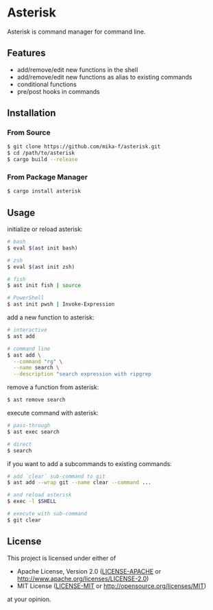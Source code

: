 # Asterisk

Asterisk is command manager for command line.

## Features

- add/remove/edit new functions in the shell
- add/remove/edit new functions as alias to existing commands
- conditional functions
- pre/post hooks in commands

## Installation

### From Source

```bash
$ git clone https://github.com/mika-f/asterisk.git
$ cd /path/to/asterisk
$ cargo build --release
```

### From Package Manager

```bash
$ cargo install asterisk
```

## Usage

initialize or reload asterisk:

```bash
# bash
$ eval $(ast init bash)

# zsh
$ eval $(ast init zsh)

# fish
$ ast init fish | source

# PowerShell
$ ast init pwsh | Invoke-Expression
```

add a new function to asterisk:

```bash
# interactive
$ ast add

# command line
$ ast add \
  --command "rg" \
  --name search \
  --description "search expression with ripgrep
```

remove a function from asterisk:

```bash
$ ast remove search
```

execute command with asterisk:

```bash
# pass-through
$ ast exec search

# direct
$ search
```

if you want to add a subcommands to existing commands:

```bash
# add `clear` sub-command to git
$ ast add --wrap git --name clear --command ...

# and reload asterisk
$ exec -l $SHELL

# execute with sub-command
$ git clear
```

## License

This project is licensed under either of

- Apache License, Version 2.0 ([LICENSE-APACHE](./LICENSE-APACHE) or http://www.apache.org/licenses/LICENSE-2.0)
- MIT License ([LICENSE-MIT](./LICENSE-MIT) or http://opensource.org/licenses/MIT)

at your opinion.
